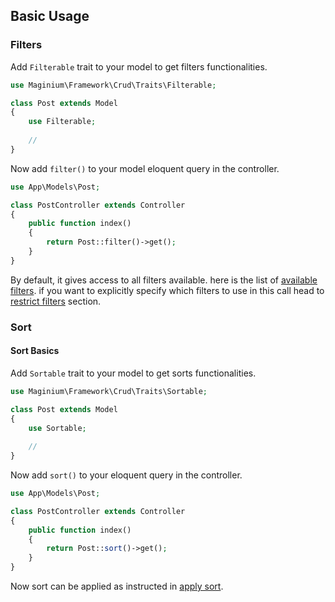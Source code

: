 ## Basic Usage

### Filters

Add `Filterable` trait to your model to get filters functionalities.

```php
use Maginium\Framework\Crud\Traits\Filterable;

class Post extends Model
{
    use Filterable;
    
    //
}

```

Now add `filter()` to your model eloquent query in the controller.

```php
use App\Models\Post;

class PostController extends Controller
{
    public function index()
    {
        return Post::filter()->get();
    }
}

```

By default, it gives access to all filters available. here is the list of [available filters](../js-examples/available-methods.md). if you want to explicitly specify which filters to use in this call head to [restrict filters](#restrict-filters) section.

### Sort

#### Sort Basics

Add `Sortable` trait to your model to get sorts functionalities.

```php
use Maginium\Framework\Crud\Traits\Sortable;

class Post extends Model
{
    use Sortable;
    
    //
}

```

Now add `sort()` to your eloquent query in the controller.

```php
use App\Models\Post;

class PostController extends Controller
{
    public function index()
    {
        return Post::sort()->get();
    }
}

```

Now sort can be applied as instructed in [apply sort](../js-examples/sort.md).